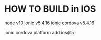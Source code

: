 # HOW TO BUILD in IOS

node v10
ionic v5.4.16
ionic cordova v5.4.16


ionic cordova platform add ios@5
